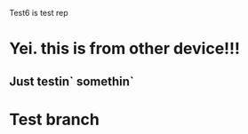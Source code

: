 Test6 is test rep
<h1>Yei. this is from other device!!!</h1>
<h2>Just testin` somethin`</h2>
<h1>Test branch<h1>
